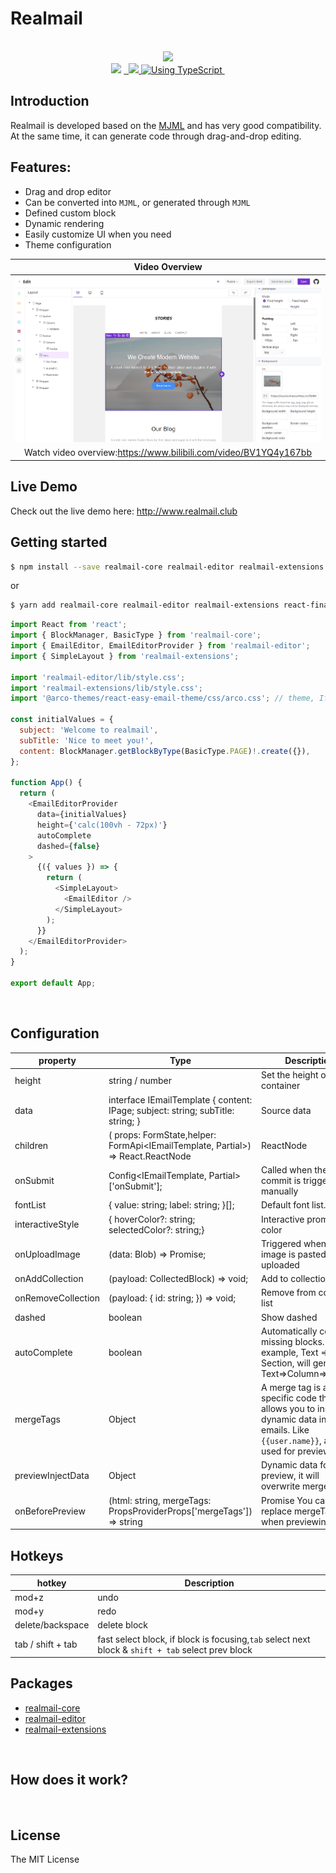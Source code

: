 # Realmail

<p align="center">

  <br/>
  <a aria-label="Vercel logo" href="https://vercel.com">
    <img src="https://badgen.net/badge/icon/Made%20by%20Vercel?icon=zeit&label&color=black&labelColor=black">
  </a>
  <br/>

  <img src="https://img.shields.io/badge/PRs-welcome-brightgreen.svg">
  <a aria-label="NPM version" href="https://www.npmjs.com/package/realmail-editor">
    <img alt="" src="https://badgen.net/npm/v/realmail-editor">
  </a>
  <a aria-label="React version" href="https://react.js">
    <img alt="" src="https://img.shields.io/badge/React-17.0-yellow.svg">
  </a>
  <a aria-label="MJML" href="https://mjml.io/">
    <img src="https://img.shields.io/badge/MJML-awesome-rgb(120 33 117).svg">
  </a>
  <a aria-label="Package size" href="https://www.typescriptlang.org/">
    <img alt="Using TypeScript" src="https://img.shields.io/badge/%3C/%3E-TypeScript-brightgreenred.svg">
  </a>
  <img alt="" src="https://badgen.net/npm/license/realmail-editor">
</p>

## Introduction

Realmail is developed based on the [MJML](https://mjml.io/) and has very good compatibility. At the same time, it can generate code through drag-and-drop editing.

## Features:

- Drag and drop editor
- Can be converted into `MJML`, or generated through `MJML`
- Defined custom block
- Dynamic rendering
- Easily customize UI when you need
- Theme configuration

|                                                   Video Overview                                                    |
| :-----------------------------------------------------------------------------------------------------------------: |
| <a href="https://www.bilibili.com/video/BV1YQ4y167bb" target="_blank"><img src="./display.png" alt="Overview" ></a> |
|                          Watch video overview:https://www.bilibili.com/video/BV1YQ4y167bb                           |

## Live Demo

Check out the live demo here: <a href="http://www.realmail.club" target="_blank" alt="http://www.realmail.club">http://www.realmail.club</a>

## Getting started

```sh
$ npm install --save realmail-core realmail-editor realmail-extensions react-final-form
```

or

```sh
$ yarn add realmail-core realmail-editor realmail-extensions react-final-form
```

```js
import React from 'react';
import { BlockManager, BasicType } from 'realmail-core';
import { EmailEditor, EmailEditorProvider } from 'realmail-editor';
import { SimpleLayout } from 'realmail-extensions';

import 'realmail-editor/lib/style.css';
import 'realmail-extensions/lib/style.css';
import '@arco-themes/react-easy-email-theme/css/arco.css'; // theme, If you need to change the theme, you can make a duplicate in https://arco.design/themes/design/1799/setting/base/Color

const initialValues = {
  subject: 'Welcome to realmail',
  subTitle: 'Nice to meet you!',
  content: BlockManager.getBlockByType(BasicType.PAGE)!.create({}),
};

function App() {
  return (
    <EmailEditorProvider
      data={initialValues}
      height={'calc(100vh - 72px)'}
      autoComplete
      dashed={false}
    >
      {({ values }) => {
        return (
          <SimpleLayout>
            <EmailEditor />
          </SimpleLayout>
        );
      }}
    </EmailEditorProvider>
  );
}

export default App;

```

</br>

## Configuration

| property           | Type                                                                                               | Description                                                                                                                          |
| ------------------ | -------------------------------------------------------------------------------------------------- | ------------------------------------------------------------------------------------------------------------------------------------ |
| height             | string / number                                                                                    | Set the height of the container                                                                                                      |
| data               | interface IEmailTemplate { content: IPage; subject: string; subTitle: string; }                    | Source data                                                                                                                          |
| children           | ( props: FormState<T>,helper: FormApi<IEmailTemplate, Partial<IEmailTemplate>>) => React.ReactNode | ReactNode                                                                                                                            |
| onSubmit           | Config<IEmailTemplate, Partial<IEmailTemplate>>['onSubmit'];                                       | Called when the commit is triggered manually                                                                                         |
| fontList           | { value: string; label: string; }[];                                                               | Default font list.                                                                                                                   |
| interactiveStyle   | { hoverColor?: string; selectedColor?: string;}                                                    | Interactive prompt color                                                                                                             |
| onUploadImage      | (data: Blob) => Promise<string>;                                                                   | Triggered when an image is pasted or uploaded                                                                                        |
| onAddCollection    | (payload: CollectedBlock) => void;                                                                 | Add to collection list                                                                                                               |
| onRemoveCollection | (payload: { id: string; }) => void;                                                                | Remove from collection list                                                                                                          |
| dashed             | boolean                                                                                            | Show dashed                                                                                                                          |
| autoComplete       | boolean                                                                                            | Automatically complete missing blocks. For example, Text => Section, will generate Text=>Column=>Section                             |
| mergeTags          | Object                                                                                             | A merge tag is a bit of specific code that allows you to insert dynamic data into emails. Like `{{user.name}}`, and used for preview |
| previewInjectData  | Object                                                                                             | Dynamic data for preview, it will overwrite mergeTags.                                                                               |
| onBeforePreview    | (html: string, mergeTags: PropsProviderProps['mergeTags']) => string                               | Promise<string> You can replace mergeTags when previewing.                                                                           |

## Hotkeys

| hotkey            | Description                                                                                       |
| ----------------- | ------------------------------------------------------------------------------------------------- |
| mod+z             | undo                                                                                              |
| mod+y             | redo                                                                                              |
| delete/backspace  | delete block                                                                                      |
| tab / shift + tab | fast select block, if block is focusing,`tab` select next block & `shift + tab` select prev block |

## Packages

- [realmail-core](./packages/realmail-core/readme.md)
- [realmail-editor](./packages/realmail-editor/readme.md)
- [realmail-extensions](./packages/realmail-extensions/readme.md)

</br>

## How does it work?

<img alt="" src="https://assets.maocanhua.cn/9fe59818-cf17-449e-a021-2692a3c9076c-image.png">

</br>

## License

The MIT License
